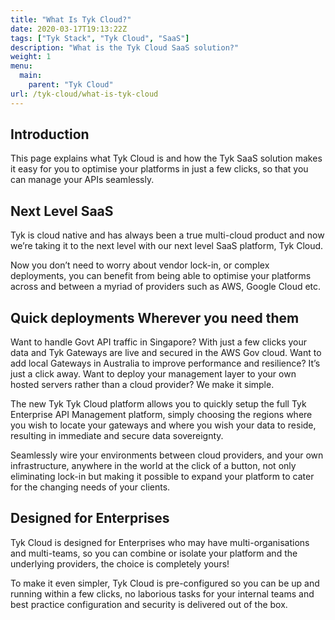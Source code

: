```yaml
---
title: "What Is Tyk Cloud?"
date: 2020-03-17T19:13:22Z
tags: ["Tyk Stack", "Tyk Cloud", "SaaS"]
description: "What is the Tyk Cloud SaaS solution?"
weight: 1
menu:
  main:
    parent: "Tyk Cloud"
url: /tyk-cloud/what-is-tyk-cloud
---
```

## Introduction

This page explains what Tyk Cloud is and how the Tyk SaaS solution makes it easy for you to optimise your platforms in just a few clicks, so that you can manage your APIs seamlessly.  

## Next Level SaaS

Tyk is cloud native and has always been a true multi-cloud product and now we’re taking it to the next level with our next level SaaS platform, Tyk Cloud. 

Now you don’t need to worry about vendor lock-in, or complex deployments, you can benefit from being able to optimise your platforms across and between a myriad of providers such as AWS, Google Cloud etc.

## Quick deployments Wherever you need them

Want to handle Govt API traffic in Singapore? With just a few clicks your data and Tyk Gateways are live and secured in the AWS Gov cloud. Want to add local Gateways in Australia to improve performance and resilience? It’s just a click away. Want to deploy your management layer to your own hosted servers rather than a cloud provider? We make it simple.

The new Tyk Tyk Cloud platform allows you to quickly setup the full Tyk Enterprise API Management platform, simply choosing the regions where you wish to locate your gateways and where you wish your data to reside, resulting in immediate and secure data sovereignty. 

Seamlessly wire your environments between cloud providers, and your own infrastructure, anywhere in the world at the click of a button, not only eliminating lock-in but making it possible to expand your platform to cater for the changing needs of your clients.

## Designed for Enterprises

Tyk Cloud is designed for Enterprises who may have multi-organisations and multi-teams, so you can combine or isolate your platform and the underlying providers, the choice is completely yours! 
 
To make it even simpler, Tyk Cloud is pre-configured so you can be up and running within a few clicks, no laborious tasks for your internal teams and best practice configuration and security is delivered out of the box.